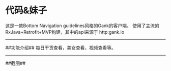 # 代码&妹子
这是一款Bottom Navigation guidelines风格的Gank的客户端。
使用了主流的RxJava+Retrofit+MVP构建，其中的api来源于 http:gank.io

------

##功能介绍##
每日干货查看，美女查看，视频查看等。

----------
##截图##
